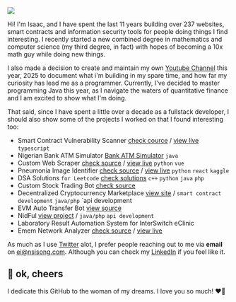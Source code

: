 ![](https://komarev.com/ghpvc/?username=1cbyc&color=blueviolet)

Hi! I'm Isaac, and I have spent the last 11 years building over 237 websites, smart contracts and information security tools for people doing things I find interesting. I recently started a new combined degree in mathematics and computer science (my third degree, in fact) with hopes of becoming a 10x math guy while doing new things.

I also made a decision to create and maintain my own [Youtube Channel](https://www.youtube.com/@1cbyc) this year, 2025 to document what i'm building in my spare time, and how far my curiosity has lead me as a programmer. Currently, I've decided to master programming Java this year, as I navigate the waters of quantitative finance and I am excited to show what I'm doing.

That said, since I have spent a little over a decade as a fullstack developer, I should also show some of the projects I worked on that I found interesting too:
- Smart Contract Vulnerability Scanner [check cource](https://github.com/1cbyc/secure-audit) / [view live](https://secure-audit.nsisonglabs.xyz) `typescript`
- Nigerian Bank ATM Simulator [Bank ATM Simulator](https://github.com/1cbyc/atm_simulation) `java`
- Custom Web Scraper [check source](https://github.com/1cbyc/1cbyc-web-scraper) / [view live](https://webscraper.nsisonglabs.xyz) `python` `vue`
- Pneumonia Image Identifier [check source](https://github.com/1cbyc/image_classification) / [view live](https://pneumonia-detection.nsisonglabs.xyz/) `python` `react` `kaggle`
- DSA Solutions `for Leetcode` [check solutions](https://github.com/1cbyc/leetcode) `c++` `python` `java` `php`
- Custom Stock Trading Bot [check source](https://github.com/1cbyc/1cbyc-trading-bot)
- Decentralized Cryptocurrency Marketplace [view site](https://p2pfi.co/)  / `smart contract development` `java/php` `api development
- EVM Auto Transfer Bot [view source](https://github.com/1cbyc/EVM-AutoTransfer-Bot)
- NidFul [view project](https://nidful.com/) / `java/php` `api development`
- Laboratory Result Automation System for InterSwitch eClinic
- Emem Network Analyzer [check source](https://github.com/1cbyc/emem_network_analyzer) / [view live]()

As much as I use [Twitter](https://x.com/1cbyc) alot, I prefer people reaching out to me via **email** on [ei@nsisong.com](mailto:ei@nsisong.com). Although you can check my [LinkedIn](https://linkedin.com/in/isaacnsisong) if you feel like it.

## 💖 ok, cheers
I dedicate this GitHub to the woman of my dreams. I love you so much! ❤️🌹

<!--
Quant Developer responsibilities:
Build and maintain the technology infrastructure that quants use
Implement trading algorithms and models in production systems
Develop pricing engines, risk management platforms, backtesting frameworks
Optimize code for speed (microsecond latencies matter in HFT)
Build data pipelines for market data feeds
Create tools and libraries that quant researchers use

Key skills:
Strong programming (C++, Python, Java - C++ especially important for speed)
System architecture and distributed computing
Database design and optimization
Understanding financial markets (but less deep than pure quants)
DevOps, cloud platforms, real-time systems
-->
